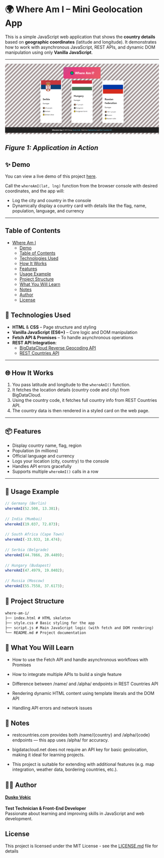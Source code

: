 # 🌍 Where Am I – Mini Geolocation App

This is a simple JavaScript web application that shows the **country details** based on **geographic coordinates** (latitude and longitude). It demonstrates how to work with asynchronous JavaScript, REST APIs, and dynamic DOM manipulation using only **Vanilla JavaScript**.

---
![App Screenshot](screenshot.png)

*Figure 1: Application in Action*
---

## ✨ Demo

You can view a live demo of this project [here](https://d-vokic.github.io/WhereAmI-geolocation-app/).

Call the `whereAmI(lat, lng)` function from the browser console with desired coordinates, and the app will:

- Log the city and country in the console
- Dynamically display a country card with details like the flag, name, population, language, and currency

---

## Table of Contents

- [Where Am I](#where-am-i)
  - [Demo](#demo)
  - [Table of Contents](#table-of-contents)
  - [Technologies Used](#technologies-used)
  - [How It Works](#how-it-works)
  - [Features](#features)
  - [Usage Example](#usage-example)
  - [Project Structure](#project-structure)
  - [What You Will Learn](#what-you-will-learn)
  - [Notes](#notes)
  - [Author](#author)
  - [License](#license)


## 🧰 Technologies Used

- **HTML** & **CSS** – Page structure and styling
- **Vanilla JavaScript (ES6+)** – Core logic and DOM manipulation
- **Fetch API & Promises** – To handle asynchronous operations
- **REST API Integration**:
  - [BigDataCloud Reverse Geocoding API](https://www.bigdatacloud.com/)
  - [REST Countries API](https://restcountries.com/)

---

## 🌐 How It Works

1. You pass latitude and longitude to the `whereAmI()` function.
2. It fetches the location details (country code and city) from BigDataCloud.
3. Using the country code, it fetches full country info from REST Countries API.
4. The country data is then rendered in a styled card on the web page.

---

## 📦 Features

- Display country name, flag, region
- Population (in millions)
- Official language and currency
- Logs your location (city, country) to the console
- Handles API errors gracefully
- Supports multiple `whereAmI()` calls in a row

---

## 🚀 Usage Example

```js
// Germany (Berlin)
whereAmI(52.508, 13.381);

// India (Mumbai)
whereAmI(19.037, 72.873);

// South Africa (Cape Town)
whereAmI(-33.933, 18.474);

// Serbia (Belgrade)
whereAmI(44.7866, 20.4489);

// Hungary (Budapest)
whereAmI(47.4979, 19.0402);

// Russia (Moscow)
whereAmI(55.7558, 37.6173);
```

## 📁 Project Structure

```
where-am-i/
├── index.html # HTML skeleton
├── style.css # Basic styling for the app
├── script.js # Main JavaScript logic (with fetch and DOM rendering)
└── README.md # Project documentation
```

## 🧠 What You Will Learn

- How to use the Fetch API and handle asynchronous workflows with Promises

- How to integrate multiple APIs to build a single feature

- Difference between /name/ and /alpha/ endpoints in REST Countries API

- Rendering dynamic HTML content using template literals and the DOM API

- Handling API errors and network issues

## 📝 Notes

- restcountries.com provides both /name/{country} and /alpha/{code} endpoints — this app uses /alpha/ for accuracy.

- bigdatacloud.net does not require an API key for basic geolocation, making it ideal for learning projects.

- This project is suitable for extending with additional features (e.g. map integration, weather data, bordering countries, etc.).

## 👨‍💻 Author

#### [Dusko Vokic](https://duskovokic.com)  
**Test Technician & Front-End Developer**  
Passionate about learning and improving skills in JavaScript and web development.

## License

This project is licensed under the MIT License - see the [LICENSE.md](LICENSE.md) file for details
